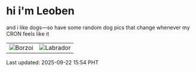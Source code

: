 # hi i'm Leoben

and i like dogs—so have some random dog pics that change whenever my CRON feels like it

|  |  |
|--------|----------|
| ![Borzoi](https://random-dog-vercel.vercel.app/api/random-borzoi?v=1758527651) | ![Labrador](https://random-dog-vercel.vercel.app/api/random-labrador?v=1758527651) |

Last updated: 2025-09-22 15:54 PHT
